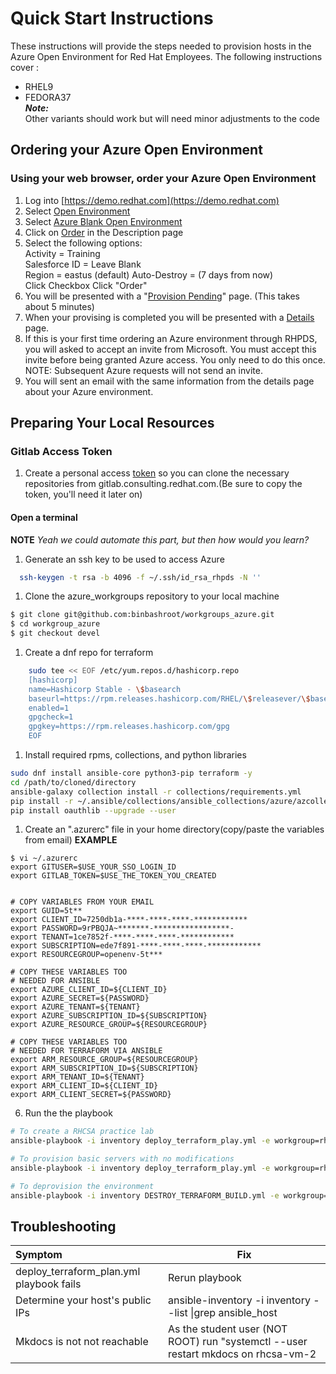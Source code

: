 Quick Start Instructions
====
 These instructions will provide the steps needed to provision hosts in the Azure Open Environment for Red Hat Employees. The following instructions cover :
- RHEL9
- FEDORA37  
***Note:***  
Other variants should work but will need minor adjustments to the code

## Ordering your Azure Open Environment
### Using your web browser, order your Azure Open Environment
1. Log into [https://demo.redhat.com](https://demo.redhat.com)
2. Select [Open Environment](images/openenv.png)
3. Select [Azure Blank Open Environment](images/azureblankenv.png)
4. Click on [Order](images/azurebedesc.png) in the Description page
5. Select the following options:  
Activity = Training  
Salesforce ID = Leave Blank  
Region = eastus (default)
Auto-Destroy = (7 days from now)  
Click Checkbox
Click "Order"
6. You will be presented with a "[Provision Pending](images/provisionpending.png)" page. (This takes about 5 minutes)
7. When your provising is completed you will be presented with a [Details](images/detailspage.png) page.
8. If this is your first time ordering an Azure environment through RHPDS, you will asked to accept an invite from Microsoft. You must accept this invite before being granted Azure access. You only need to do this once.  
NOTE: Subsequent Azure requests will not send an invite.
9.  You will sent an email with the same information from the details page about your Azure environment.  

## Preparing Your Local Resources
### Gitlab Access Token
1. Create a personal access [token](https://docs.gitlab.com/ee/user/profile/personal_access_tokens.html) so you can clone the necessary repositories from gitlab.consulting.redhat.com.(Be sure to copy the token, you'll need it later on)

#### Open a terminal 
**NOTE** *Yeah we could automate this part, but then how would you learn?*
1. Generate an ssh key to be used to access Azure
```bash
  ssh-keygen -t rsa -b 4096 -f ~/.ssh/id_rsa_rhpds -N ''
```
1. Clone the azure_workgroups repository to your local machine
```bash
$ git clone git@github.com:binbashroot/workgroups_azure.git
$ cd workgroup_azure
$ git checkout devel
```

1.  Create a dnf repo for terraform
```bash
    sudo tee << EOF /etc/yum.repos.d/hashicorp.repo 
    [hashicorp]
    name=Hashicorp Stable - \$basearch
    baseurl=https://rpm.releases.hashicorp.com/RHEL/\$releasever/\$basearch/stable
    enabled=1
    gpgcheck=1
    gpgkey=https://rpm.releases.hashicorp.com/gpg
    EOF
```
1. Install required rpms, collections, and python libraries
```bash
sudo dnf install ansible-core python3-pip terraform -y
cd /path/to/cloned/directory
ansible-galaxy collection install -r collections/requirements.yml 
pip install -r ~/.ansible/collections/ansible_collections/azure/azcollection/requirements-azure.txt --user
pip install oauthlib --upgrade --user
```
1. Create an ".azurerc" file in your home directory(copy/paste the variables from email)
**EXAMPLE**
```
$ vi ~/.azurerc
export GITUSER=$USE_YOUR_SSO_LOGIN_ID
export GITLAB_TOKEN=$USE_THE_TOKEN_YOU_CREATED


# COPY VARIABLES FROM YOUR EMAIL
export GUID=5t**
export CLIENT_ID=7250db1a-****-****-****-************
export PASSWORD=9rPBQJA~*******-*****************-
export TENANT=1ce7852f-****-****-****-************
export SUBSCRIPTION=ede7f891-****-****-****-************
export RESOURCEGROUP=openenv-5t***

# COPY THESE VARIABLES TOO
# NEEDED FOR ANSIBLE 
export AZURE_CLIENT_ID=${CLIENT_ID}
export AZURE_SECRET=${PASSWORD}
export AZURE_TENANT=${TENANT}
export AZURE_SUBSCRIPTION_ID=${SUBSCRIPTION}
export AZURE_RESOURCE_GROUP=${RESOURCEGROUP}

# COPY THESE VARIABLES TOO
# NEEDED FOR TERRAFORM VIA ANSIBLE
export ARM_RESOURCE_GROUP=${RESOURCEGROUP}
export ARM_SUBSCRIPTION_ID=${SUBSCRIPTION}
export ARM_TENANT_ID=${TENANT}
export ARM_CLIENT_ID=${CLIENT_ID}
export ARM_CLIENT_SECRET=${PASSWORD}

```


6. Run the the playbook
```bash
# To create a RHCSA practice lab
ansible-playbook -i inventory deploy_terraform_play.yml -e workgroup=rhcsa 

# To provision basic servers with no modifications
ansible-playbook -i inventory deploy_terraform_play.yml -e workgroup=rhcsa  -e only_tf=true

# To deprovision the environment
ansible-playbook -i inventory DESTROY_TERRAFORM_BUILD.yml -e workgroup=rhcsa 

```

Troubleshooting
----------------

|Symptom|Fix|
|:---|---|
| deploy_terraform_plan.yml playbook fails| Rerun playbook |
| Determine your host's public IPs| ansible-inventory -i inventory --list \|grep ansible_host |
| Mkdocs is not not reachable| As the student user (NOT ROOT) run "systemctl --user restart mkdocs on rhcsa-vm-2|
